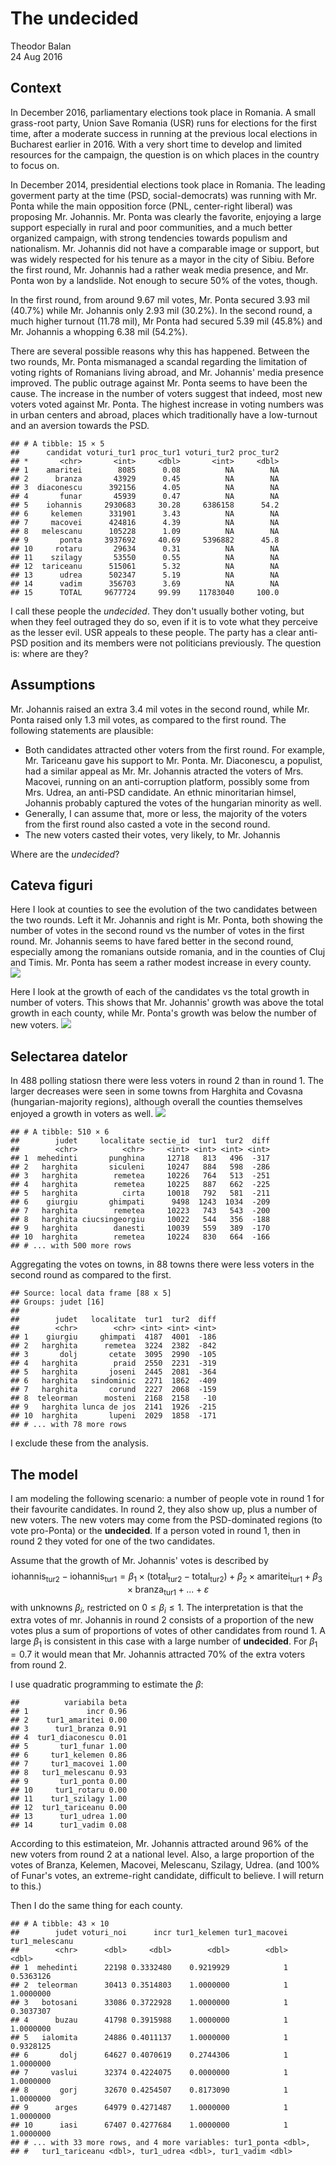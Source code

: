 # The undecided
Theodor Balan  
24 Aug 2016  



## Context

In December 2016, parliamentary elections took place in Romania. A small grass-root party, Union Save Romania (USR) runs for elections for the first time, after a moderate success in running at the previous local elections in Bucharest earlier in 2016.
With a very short time to develop and limited resources for the campaign, the question is on which places in the country to focus on.

In December 2014, presidential elections took place in Romania. The leading goverment party at the time (PSD, social-democrats) was running with Mr. Ponta while the main opposition force (PNL, center-right liberal) was proposing Mr. Johannis. 
Mr. Ponta was clearly the favorite, enjoying a large support especially in rural and poor communities, and a much better organized campaign, with strong tendencies towards populism and nationalism. Mr. Johannis did not have a comparable image or support, but was widely respected for his tenure as a mayor in the city of Sibiu. Before the first round, Mr. Johannis had a rather weak media presence, and Mr. Ponta won by a landslide. Not enough to secure 50% of the votes, though.

In the first round, from around 9.67 mil votes, Mr. Ponta secured 3.93 mil (40.7%) while Mr. Johannis only 2.93 mil (30.2%). 
In the second round, a much higher turnout (11.78 mil), Mr Ponta had secured 5.39 mil (45.8%) and Mr. Johannis a whopping 6.38 mil (54.2%). 

There are several possible reasons why this has happened. Between the two rounds, Mr. Ponta mismanaged a scandal regarding the limitation of voting rights of Romanians living abroad, and Mr. Johannis' media presence improved. The public outrage against Mr. Ponta seems to have been the cause. The increase in the number of voters suggest that indeed, most new voters voted against Mr. Ponta. The highest increase in voting numbers was in urban centers and abroad, places which traditionally have a low-turnout and an aversion towards the PSD. 




```
## # A tibble: 15 × 5
##      candidat voturi_tur1 proc_tur1 voturi_tur2 proc_tur2
## *       <chr>       <int>     <dbl>       <int>     <dbl>
## 1    amaritei        8085      0.08          NA        NA
## 2      branza       43929      0.45          NA        NA
## 3  diaconescu      392156      4.05          NA        NA
## 4       funar       45939      0.47          NA        NA
## 5    iohannis     2930683     30.28     6386158      54.2
## 6     kelemen      331901      3.43          NA        NA
## 7     macovei      424816      4.39          NA        NA
## 8   melescanu      105228      1.09          NA        NA
## 9       ponta     3937692     40.69     5396882      45.8
## 10     rotaru       29634      0.31          NA        NA
## 11    szilagy       53550      0.55          NA        NA
## 12  tariceanu      515061      5.32          NA        NA
## 13      udrea      502347      5.19          NA        NA
## 14      vadim      356703      3.69          NA        NA
## 15      TOTAL     9677724     99.99    11783040     100.0
```
I call these people the *undecided*. They don't usually bother voting, but when they feel outraged they do so, even if it is to vote what they perceive as the lesser evil. 
USR appeals to these people. The party has a clear anti-PSD position and its members were not politicians previously. The question is: where are they?

## Assumptions
Mr. Johannis raised an extra 3.4 mil votes in the second round, while Mr. Ponta raised only 1.3 mil votes, as compared to the first round. The following statements are plausible:
  - Both candidates attracted other voters from the first round. For example, Mr. Tariceanu gave his support to Mr. Ponta. Mr. Diaconescu, a populist, had a similar appeal as Mr. Mr. Johannis atracted the voters of Mrs. Macovei, running on an anti-corruption platform, possibly some from Mrs. Udrea, an anti-PSD candidate. An ethnic minoritarian himsel, Johannis probably captured the votes of the hungarian minority as well.
  - Generally, I can assume that, more or less, the majority of the voters from the first round also casted a vote in the second round. 
  - The new voters casted their votes, very likely, to Mr. Johannis

Where are the *undecided*?

## Cateva figuri
Here I look at counties to see the evolution of the two candidates between the two rounds. Left it Mr. Johannis and right is Mr. Ponta, both showing the number of votes in the second round vs the number of votes in the first round. Mr. Johannis seems to have fared better in the second round, especially among the romanians outside romania, and in the counties of Cluj and Timis. Mr. Ponta has seem a rather modest increase in every county.   
![](the_undecided_files/figure-html/plots1-1.png)<!-- -->

Here I look at the growth of each of the candidates vs the total growth in number of voters. 
This shows that Mr. Johannis' growth was above the total growth in each county, while Mr. Ponta's growth was below the number of new voters. 
![](the_undecided_files/figure-html/plots2-1.png)<!-- -->

## Selectarea datelor

In 488 polling statiosn there were less voters in round 2 than in round 1. The larger decreases were seen in some towns from Harghita and Covasna (hungarian-majority regions), although overall the counties themselves enjoyed a growth in voters as well. 
![](the_undecided_files/figure-html/nr_votanti-1.png)<!-- -->

```
## # A tibble: 510 × 6
##        judet     localitate sectie_id  tur1  tur2  diff
##        <chr>          <chr>     <int> <int> <int> <int>
## 1  mehedinti       punghina     12718   813   496  -317
## 2   harghita       siculeni     10247   884   598  -286
## 3   harghita        remetea     10226   764   513  -251
## 4   harghita        remetea     10225   887   662  -225
## 5   harghita          cirta     10018   792   581  -211
## 6    giurgiu       ghimpati      9498  1243  1034  -209
## 7   harghita        remetea     10223   743   543  -200
## 8   harghita ciucsingeorgiu     10022   544   356  -188
## 9   harghita        danesti     10039   559   389  -170
## 10  harghita        remetea     10224   830   664  -166
## # ... with 500 more rows
```
Aggregating the votes on towns, in 88 towns there were less voters in the second round as compared to the first.


```
## Source: local data frame [88 x 5]
## Groups: judet [16]
## 
##        judet   localitate  tur1  tur2  diff
##        <chr>        <chr> <int> <int> <int>
## 1    giurgiu     ghimpati  4187  4001  -186
## 2   harghita      remetea  3224  2382  -842
## 3       dolj       cetate  3095  2990  -105
## 4   harghita        praid  2550  2231  -319
## 5   harghita       joseni  2445  2081  -364
## 6   harghita   sindominic  2271  1862  -409
## 7   harghita       corund  2227  2068  -159
## 8  teleorman      mosteni  2168  2158   -10
## 9   harghita lunca de jos  2141  1926  -215
## 10  harghita       lupeni  2029  1858  -171
## # ... with 78 more rows
```
I exclude these from the analysis. 

## The model
I am modeling the following scenario: a number of people vote in round 1 for their favourite candidates. In round 2, they also show up, plus a number of new voters. The new voters may come from the PSD-dominated regions (to vote pro-Ponta) or the **undecided**. If a person voted in round 1, then in round 2 they voted for one of the two candidates.

Assume that the growth of Mr. Johannis' votes is described by 
$$
\mathrm{iohannis}_\mathrm{tur2} - \mathrm{iohannis}_\mathrm{tur1} = 
\beta_1 \times ( \mathrm{total}_\mathrm{tur2} - \mathrm{total}_\mathrm{tur2}) + 
\beta_2 \times \mathrm{amaritei}_\mathrm{tur1} + \beta_3 \times \mathrm{branza}_\mathrm{tur1} + ... + \varepsilon
$$
with unknowns $\beta_i$, restricted on $0 \leq \beta_i \leq 1$. 
The interpretation is that the extra votes of mr. Johannis in round 2 consists of a proportion of the new votes plus a sum of proportions of votes of other candidates from round 1. A large $\beta_1$ is consistent in this case with a large number of **undecided**. For $\beta_1 = 0.7$ it would mean that Mr. Johannis attracted 70% of the extra voters from round 2.

I use quadratic programming to estimate the $\beta$:

```
##          variabila beta
## 1             incr 0.96
## 2    tur1_amaritei 0.00
## 3      tur1_branza 0.91
## 4  tur1_diaconescu 0.01
## 5       tur1_funar 1.00
## 6     tur1_kelemen 0.86
## 7     tur1_macovei 1.00
## 8   tur1_melescanu 0.93
## 9       tur1_ponta 0.00
## 10     tur1_rotaru 0.00
## 11    tur1_szilagy 1.00
## 12  tur1_tariceanu 0.00
## 13      tur1_udrea 1.00
## 14      tur1_vadim 0.08
```
According to this estimateion, Mr. Johannis attracted around 96% of the new voters from round 2 at a national level. Also, a large proportion of the votes of Branza, Kelemen, Macovei, Melescanu, Szilagy, Udrea. 
(and 100% of Funar's votes, an extreme-right candidate, difficult to believe. I will return to this.)

Then I do the same thing for each county.

```
## # A tibble: 43 × 10
##        judet voturi_noi      incr tur1_kelemen tur1_macovei tur1_melescanu
##        <chr>      <dbl>     <dbl>        <dbl>        <dbl>          <dbl>
## 1  mehedinti      22198 0.3332480    0.9219929            1      0.5363126
## 2  teleorman      30413 0.3514803    1.0000000            1      1.0000000
## 3   botosani      33086 0.3722928    1.0000000            1      0.3037307
## 4      buzau      41798 0.3915988    1.0000000            1      1.0000000
## 5   ialomita      24886 0.4011137    1.0000000            1      0.9328125
## 6       dolj      64627 0.4070619    0.2744306            1      1.0000000
## 7     vaslui      32374 0.4224075    0.0000000            1      1.0000000
## 8       gorj      32670 0.4254507    0.8173090            1      1.0000000
## 9      arges      64979 0.4271487    1.0000000            1      1.0000000
## 10      iasi      67407 0.4277684    1.0000000            1      1.0000000
## # ... with 33 more rows, and 4 more variables: tur1_ponta <dbl>,
## #   tur1_tariceanu <dbl>, tur1_udrea <dbl>, tur1_vadim <dbl>
```

<!--html_preserve--><div id="htmlwidget-2675eae47abdb44561a6" style="width:672px;height:480px;" class="plotly html-widget"></div>
<script type="application/json" data-for="htmlwidget-2675eae47abdb44561a6">{"x":{"data":[{"x":[22198],"y":[0.333247973886533],"text":"mehedinti","key":null,"textfont":{"size":14.6645669291339,"color":"rgba(19,43,67,1)"},"type":"scatter","mode":"text","hoveron":"points","showlegend":false,"xaxis":"x","yaxis":"y","hoverinfo":"text","name":""},{"x":[30413],"y":[0.351480321479571],"text":"teleorman","key":null,"textfont":{"size":14.6645669291339,"color":"rgba(21,46,71,1)"},"type":"scatter","mode":"text","hoveron":"points","showlegend":false,"xaxis":"x","yaxis":"y","hoverinfo":"text","name":""},{"x":[33086],"y":[0.372292757187055],"text":"botosani","key":null,"textfont":{"size":14.6645669291339,"color":"rgba(23,50,76,1)"},"type":"scatter","mode":"text","hoveron":"points","showlegend":false,"xaxis":"x","yaxis":"y","hoverinfo":"text","name":""},{"x":[41798],"y":[0.391598832044419],"text":"buzau","key":null,"textfont":{"size":14.6645669291339,"color":"rgba(24,53,81,1)"},"type":"scatter","mode":"text","hoveron":"points","showlegend":false,"xaxis":"x","yaxis":"y","hoverinfo":"text","name":""},{"x":[24886],"y":[0.401113703675404],"text":"ialomita","key":null,"textfont":{"size":14.6645669291339,"color":"rgba(25,55,83,1)"},"type":"scatter","mode":"text","hoveron":"points","showlegend":false,"xaxis":"x","yaxis":"y","hoverinfo":"text","name":""},{"x":[64627],"y":[0.407061918726141],"text":"dolj","key":null,"textfont":{"size":14.6645669291339,"color":"rgba(26,56,85,1)"},"type":"scatter","mode":"text","hoveron":"points","showlegend":false,"xaxis":"x","yaxis":"y","hoverinfo":"text","name":""},{"x":[32374],"y":[0.422407522805232],"text":"vaslui","key":null,"textfont":{"size":14.6645669291339,"color":"rgba(27,59,89,1)"},"type":"scatter","mode":"text","hoveron":"points","showlegend":false,"xaxis":"x","yaxis":"y","hoverinfo":"text","name":""},{"x":[32670],"y":[0.425450653043349],"text":"gorj","key":null,"textfont":{"size":14.6645669291339,"color":"rgba(27,60,89,1)"},"type":"scatter","mode":"text","hoveron":"points","showlegend":false,"xaxis":"x","yaxis":"y","hoverinfo":"text","name":""},{"x":[64979],"y":[0.427148745263212],"text":"arges","key":null,"textfont":{"size":14.6645669291339,"color":"rgba(28,60,90,1)"},"type":"scatter","mode":"text","hoveron":"points","showlegend":false,"xaxis":"x","yaxis":"y","hoverinfo":"text","name":""},{"x":[67407],"y":[0.427768358047402],"text":"iasi","key":null,"textfont":{"size":14.6645669291339,"color":"rgba(28,60,90,1)"},"type":"scatter","mode":"text","hoveron":"points","showlegend":false,"xaxis":"x","yaxis":"y","hoverinfo":"text","name":""},{"x":[47407],"y":[0.440663624572979],"text":"dambovita","key":null,"textfont":{"size":14.6645669291339,"color":"rgba(29,62,93,1)"},"type":"scatter","mode":"text","hoveron":"points","showlegend":false,"xaxis":"x","yaxis":"y","hoverinfo":"text","name":""},{"x":[25885],"y":[0.447055441168672],"text":"giurgiu","key":null,"textfont":{"size":14.6645669291339,"color":"rgba(29,63,95,1)"},"type":"scatter","mode":"text","hoveron":"points","showlegend":false,"xaxis":"x","yaxis":"y","hoverinfo":"text","name":""},{"x":[38923],"y":[0.513159372691978],"text":"olt","key":null,"textfont":{"size":14.6645669291339,"color":"rgba(36,76,111,1)"},"type":"scatter","mode":"text","hoveron":"points","showlegend":false,"xaxis":"x","yaxis":"y","hoverinfo":"text","name":""},{"x":[41215],"y":[0.52871520962676],"text":"bacau","key":null,"textfont":{"size":14.6645669291339,"color":"rgba(37,79,115,1)"},"type":"scatter","mode":"text","hoveron":"points","showlegend":false,"xaxis":"x","yaxis":"y","hoverinfo":"text","name":""},{"x":[34798],"y":[0.547501460763579],"text":"neamt","key":null,"textfont":{"size":14.6645669291339,"color":"rgba(39,83,120,1)"},"type":"scatter","mode":"text","hoveron":"points","showlegend":false,"xaxis":"x","yaxis":"y","hoverinfo":"text","name":""},{"x":[40616],"y":[0.572228201377628],"text":"valcea","key":null,"textfont":{"size":14.6645669291339,"color":"rgba(41,87,127,1)"},"type":"scatter","mode":"text","hoveron":"points","showlegend":false,"xaxis":"x","yaxis":"y","hoverinfo":"text","name":""},{"x":[25582],"y":[0.593169387201793],"text":"caras-severin","key":null,"textfont":{"size":14.6645669291339,"color":"rgba(43,91,132,1)"},"type":"scatter","mode":"text","hoveron":"points","showlegend":false,"xaxis":"x","yaxis":"y","hoverinfo":"text","name":""},{"x":[25794],"y":[0.593904203925944],"text":"vrancea","key":null,"textfont":{"size":14.6645669291339,"color":"rgba(44,92,132,1)"},"type":"scatter","mode":"text","hoveron":"points","showlegend":false,"xaxis":"x","yaxis":"y","hoverinfo":"text","name":""},{"x":[29643],"y":[0.598635816515028],"text":"calarasi","key":null,"textfont":{"size":14.6645669291339,"color":"rgba(44,93,134,1)"},"type":"scatter","mode":"text","hoveron":"points","showlegend":false,"xaxis":"x","yaxis":"y","hoverinfo":"text","name":""},{"x":[47226],"y":[0.610769009439224],"text":"galati","key":null,"textfont":{"size":14.6645669291339,"color":"rgba(45,95,137,1)"},"type":"scatter","mode":"text","hoveron":"points","showlegend":false,"xaxis":"x","yaxis":"y","hoverinfo":"text","name":""},{"x":[57121],"y":[0.626291124768981],"text":"suceava","key":null,"textfont":{"size":14.6645669291339,"color":"rgba(47,98,141,1)"},"type":"scatter","mode":"text","hoveron":"points","showlegend":false,"xaxis":"x","yaxis":"y","hoverinfo":"text","name":""},{"x":[71157],"y":[0.640668734939571],"text":"prahova","key":null,"textfont":{"size":14.6645669291339,"color":"rgba(48,101,145,1)"},"type":"scatter","mode":"text","hoveron":"points","showlegend":false,"xaxis":"x","yaxis":"y","hoverinfo":"text","name":""},{"x":[25441],"y":[0.653028447667567],"text":"braila","key":null,"textfont":{"size":14.6645669291339,"color":"rgba(49,103,148,1)"},"type":"scatter","mode":"text","hoveron":"points","showlegend":false,"xaxis":"x","yaxis":"y","hoverinfo":"text","name":""},{"x":[54453],"y":[0.670502888142156],"text":"maramures","key":null,"textfont":{"size":14.6645669291339,"color":"rgba(51,107,153,1)"},"type":"scatter","mode":"text","hoveron":"points","showlegend":false,"xaxis":"x","yaxis":"y","hoverinfo":"text","name":""},{"x":[46277],"y":[0.676972125002393],"text":"ilfov","key":null,"textfont":{"size":14.6645669291339,"color":"rgba(52,108,155,1)"},"type":"scatter","mode":"text","hoveron":"points","showlegend":false,"xaxis":"x","yaxis":"y","hoverinfo":"text","name":""},{"x":[18310],"y":[0.688341105497488],"text":"tulcea","key":null,"textfont":{"size":14.6645669291339,"color":"rgba(53,111,158,1)"},"type":"scatter","mode":"text","hoveron":"points","showlegend":false,"xaxis":"x","yaxis":"y","hoverinfo":"text","name":""},{"x":[199373],"y":[0.690430678558248],"text":"bucuresti","key":null,"textfont":{"size":14.6645669291339,"color":"rgba(53,111,158,1)"},"type":"scatter","mode":"text","hoveron":"points","showlegend":false,"xaxis":"x","yaxis":"y","hoverinfo":"text","name":""},{"x":[74484],"y":[0.699629944527938],"text":"timis","key":null,"textfont":{"size":14.6645669291339,"color":"rgba(54,113,161,1)"},"type":"scatter","mode":"text","hoveron":"points","showlegend":false,"xaxis":"x","yaxis":"y","hoverinfo":"text","name":""},{"x":[60705],"y":[0.713747367034503],"text":"constanta","key":null,"textfont":{"size":14.6645669291339,"color":"rgba(56,116,165,1)"},"type":"scatter","mode":"text","hoveron":"points","showlegend":false,"xaxis":"x","yaxis":"y","hoverinfo":"text","name":""},{"x":[53268],"y":[0.745566540314925],"text":"brasov","key":null,"textfont":{"size":14.6645669291339,"color":"rgba(59,122,174,1)"},"type":"scatter","mode":"text","hoveron":"points","showlegend":false,"xaxis":"x","yaxis":"y","hoverinfo":"text","name":""},{"x":[29508],"y":[0.772488750385429],"text":"bistrita-nasaud","key":null,"textfont":{"size":14.6645669291339,"color":"rgba(62,128,181,1)"},"type":"scatter","mode":"text","hoveron":"points","showlegend":false,"xaxis":"x","yaxis":"y","hoverinfo":"text","name":""},{"x":[47870],"y":[0.793132400072937],"text":"arad","key":null,"textfont":{"size":14.6645669291339,"color":"rgba(64,132,187,1)"},"type":"scatter","mode":"text","hoveron":"points","showlegend":false,"xaxis":"x","yaxis":"y","hoverinfo":"text","name":""},{"x":[35082],"y":[0.825799411979726],"text":"hunedoara","key":null,"textfont":{"size":14.6645669291339,"color":"rgba(67,139,196,1)"},"type":"scatter","mode":"text","hoveron":"points","showlegend":false,"xaxis":"x","yaxis":"y","hoverinfo":"text","name":""},{"x":[59128],"y":[0.829698141458863],"text":"bihor","key":null,"textfont":{"size":14.6645669291339,"color":"rgba(68,140,197,1)"},"type":"scatter","mode":"text","hoveron":"points","showlegend":false,"xaxis":"x","yaxis":"y","hoverinfo":"text","name":""},{"x":[52100],"y":[0.833322230253163],"text":"mures","key":null,"textfont":{"size":14.6645669291339,"color":"rgba(68,141,198,1)"},"type":"scatter","mode":"text","hoveron":"points","showlegend":false,"xaxis":"x","yaxis":"y","hoverinfo":"text","name":""},{"x":[20315],"y":[0.838638260088484],"text":"salaj","key":null,"textfont":{"size":14.6645669291339,"color":"rgba(69,142,200,1)"},"type":"scatter","mode":"text","hoveron":"points","showlegend":false,"xaxis":"x","yaxis":"y","hoverinfo":"text","name":""},{"x":[33546],"y":[0.854576654973678],"text":"satu mare","key":null,"textfont":{"size":14.6645669291339,"color":"rgba(70,145,204,1)"},"type":"scatter","mode":"text","hoveron":"points","showlegend":false,"xaxis":"x","yaxis":"y","hoverinfo":"text","name":""},{"x":[35804],"y":[0.864670159738114],"text":"alba","key":null,"textfont":{"size":14.6645669291339,"color":"rgba(71,147,207,1)"},"type":"scatter","mode":"text","hoveron":"points","showlegend":false,"xaxis":"x","yaxis":"y","hoverinfo":"text","name":""},{"x":[31588],"y":[0.877751783805907],"text":"sibiu","key":null,"textfont":{"size":14.6645669291339,"color":"rgba(73,150,211,1)"},"type":"scatter","mode":"text","hoveron":"points","showlegend":false,"xaxis":"x","yaxis":"y","hoverinfo":"text","name":""},{"x":[87387],"y":[0.910054646824524],"text":"cluj","key":null,"textfont":{"size":14.6645669291339,"color":"rgba(76,157,221,1)"},"type":"scatter","mode":"text","hoveron":"points","showlegend":false,"xaxis":"x","yaxis":"y","hoverinfo":"text","name":""},{"x":[15192],"y":[0.923305024907466],"text":"covasna","key":null,"textfont":{"size":14.6645669291339,"color":"rgba(78,160,224,1)"},"type":"scatter","mode":"text","hoveron":"points","showlegend":false,"xaxis":"x","yaxis":"y","hoverinfo":"text","name":""},{"x":[217605],"y":[0.940897423426961],"text":"strainatate","key":null,"textfont":{"size":14.6645669291339,"color":"rgba(80,164,230,1)"},"type":"scatter","mode":"text","hoveron":"points","showlegend":false,"xaxis":"x","yaxis":"y","hoverinfo":"text","name":""},{"x":[16979],"y":[1],"text":"harghita","key":null,"textfont":{"size":14.6645669291339,"color":"rgba(86,177,247,1)"},"type":"scatter","mode":"text","hoveron":"points","showlegend":false,"xaxis":"x","yaxis":"y","hoverinfo":"text","name":""},{"x":[5071.35,227725.65],"y":[0.29991037258086,1.03333760130567],"name":"99_4c28e915f843008a5531c8e0a7f60ede","type":"scatter","mode":"markers","opacity":0,"hoverinfo":"none","showlegend":false,"marker":{"color":[0,1],"colorscale":[[0,"#142E47"],[0.0769230769230769,"#193753"],[0.153846153846154,"#1E405F"],[0.230769230769231,"#22496C"],[0.307692307692308,"#275379"],[0.384615384615385,"#2C5D86"],[0.461538461538462,"#316793"],[0.538461538461538,"#3671A1"],[0.615384615384615,"#3B7BAF"],[0.692307692307692,"#4186BD"],[0.769230769230769,"#4690CB"],[0.846153846153846,"#4B9BDA"],[0.923076923076923,"#51A6E8"],[1,"#56B1F7"]],"colorbar":{"bgcolor":"rgba(255,255,255,1)","bordercolor":"transparent","borderwidth":1.88976377952756,"thickness":23.04,"title":"incr","titlefont":{"color":"rgba(0,0,0,1)","family":"","size":14.6118721461187},"tickmode":"array","ticktext":["0.4","0.6","0.8","1.0"],"tickvals":[0.0769230769230769,0.384615384615385,0.692307692307692,1],"tickfont":{"color":"rgba(0,0,0,1)","family":"","size":11.689497716895},"ticklen":2,"len":0.5}},"xaxis":"x","yaxis":"y"}],"layout":{"margin":{"t":26.2283105022831,"r":7.30593607305936,"b":40.1826484018265,"l":43.1050228310502},"plot_bgcolor":"rgba(235,235,235,1)","paper_bgcolor":"rgba(255,255,255,1)","font":{"color":"rgba(0,0,0,1)","family":"","size":14.6118721461187},"xaxis":{"domain":[0,1],"type":"linear","autorange":false,"tickmode":"array","range":[5071.35,227725.65],"ticktext":["50000","100000","150000","200000"],"tickvals":[50000,100000,150000,200000],"ticks":"outside","tickcolor":"rgba(51,51,51,1)","ticklen":3.65296803652968,"tickwidth":0.66417600664176,"showticklabels":true,"tickfont":{"color":"rgba(77,77,77,1)","family":"","size":11.689497716895},"tickangle":-0,"showline":false,"linecolor":null,"linewidth":0,"showgrid":true,"gridcolor":"rgba(255,255,255,1)","gridwidth":0.66417600664176,"zeroline":false,"anchor":"y","title":"voturi_noi","titlefont":{"color":"rgba(0,0,0,1)","family":"","size":14.6118721461187},"hoverformat":".2f"},"yaxis":{"domain":[0,1],"type":"linear","autorange":false,"tickmode":"array","range":[0.29991037258086,1.03333760130567],"ticktext":["0.4","0.6","0.8","1.0"],"tickvals":[0.4,0.6,0.8,1],"ticks":"outside","tickcolor":"rgba(51,51,51,1)","ticklen":3.65296803652968,"tickwidth":0.66417600664176,"showticklabels":true,"tickfont":{"color":"rgba(77,77,77,1)","family":"","size":11.689497716895},"tickangle":-0,"showline":false,"linecolor":null,"linewidth":0,"showgrid":true,"gridcolor":"rgba(255,255,255,1)","gridwidth":0.66417600664176,"zeroline":false,"anchor":"x","title":"incr","titlefont":{"color":"rgba(0,0,0,1)","family":"","size":14.6118721461187},"hoverformat":".2f"},"shapes":[{"type":"rect","fillcolor":null,"line":{"color":null,"width":0,"linetype":[]},"yref":"paper","xref":"paper","x0":0,"x1":1,"y0":0,"y1":1}],"showlegend":false,"legend":{"bgcolor":"rgba(255,255,255,1)","bordercolor":"transparent","borderwidth":1.88976377952756,"font":{"color":"rgba(0,0,0,1)","family":"","size":11.689497716895}},"hovermode":"closest"},"source":"A","config":{"modeBarButtonsToAdd":[{"name":"Collaborate","icon":{"width":1000,"ascent":500,"descent":-50,"path":"M487 375c7-10 9-23 5-36l-79-259c-3-12-11-23-22-31-11-8-22-12-35-12l-263 0c-15 0-29 5-43 15-13 10-23 23-28 37-5 13-5 25-1 37 0 0 0 3 1 7 1 5 1 8 1 11 0 2 0 4-1 6 0 3-1 5-1 6 1 2 2 4 3 6 1 2 2 4 4 6 2 3 4 5 5 7 5 7 9 16 13 26 4 10 7 19 9 26 0 2 0 5 0 9-1 4-1 6 0 8 0 2 2 5 4 8 3 3 5 5 5 7 4 6 8 15 12 26 4 11 7 19 7 26 1 1 0 4 0 9-1 4-1 7 0 8 1 2 3 5 6 8 4 4 6 6 6 7 4 5 8 13 13 24 4 11 7 20 7 28 1 1 0 4 0 7-1 3-1 6-1 7 0 2 1 4 3 6 1 1 3 4 5 6 2 3 3 5 5 6 1 2 3 5 4 9 2 3 3 7 5 10 1 3 2 6 4 10 2 4 4 7 6 9 2 3 4 5 7 7 3 2 7 3 11 3 3 0 8 0 13-1l0-1c7 2 12 2 14 2l218 0c14 0 25-5 32-16 8-10 10-23 6-37l-79-259c-7-22-13-37-20-43-7-7-19-10-37-10l-248 0c-5 0-9-2-11-5-2-3-2-7 0-12 4-13 18-20 41-20l264 0c5 0 10 2 16 5 5 3 8 6 10 11l85 282c2 5 2 10 2 17 7-3 13-7 17-13z m-304 0c-1-3-1-5 0-7 1-1 3-2 6-2l174 0c2 0 4 1 7 2 2 2 4 4 5 7l6 18c0 3 0 5-1 7-1 1-3 2-6 2l-173 0c-3 0-5-1-8-2-2-2-4-4-4-7z m-24-73c-1-3-1-5 0-7 2-2 3-2 6-2l174 0c2 0 5 0 7 2 3 2 4 4 5 7l6 18c1 2 0 5-1 6-1 2-3 3-5 3l-174 0c-3 0-5-1-7-3-3-1-4-4-5-6z"},"click":"function(gd) { \n        // is this being viewed in RStudio?\n        if (location.search == '?viewer_pane=1') {\n          alert('To learn about plotly for collaboration, visit:\\n https://cpsievert.github.io/plotly_book/plot-ly-for-collaboration.html');\n        } else {\n          window.open('https://cpsievert.github.io/plotly_book/plot-ly-for-collaboration.html', '_blank');\n        }\n      }"}],"modeBarButtonsToRemove":["sendDataToCloud"]},"base_url":"https://plot.ly"},"evals":["config.modeBarButtonsToAdd.0.click"],"jsHooks":[]}</script><!--/html_preserve-->

The interpretaton here depends on the height of each county in the plot. According to the model, in Cluj, strainatate (outside Romania), Harghita, Covasna, Mr. Johannis attracted over 90% of the new votes. A good result was also observed in Salaj, Alba, Satu Mare, Sibiu, Hunedoara, Mure, all counties in Transilvanya (where Mr. Johannis is most well-known). 
Places where Mr. Johannis only had a few of the new votes are Teleorman, Botosani, Buzau, Dambovita, Iasi, Vrancea, Mehedinti, Dolj, Gorj, etc. All of these are places where PSD has a very strong presence.


Then I repeat the same on the larger citites. Places where Mr. Johannis attracted a large proportion of the new votes:

```
## # A tibble: 112 × 5
##        judet  localitate voturi_noi      incr nemultumiti
##        <chr>       <chr>      <dbl>     <dbl>       <dbl>
## 1       cluj cluj-napoca      43015 0.8963372    38555.94
## 2  bucuresti     sector3      40694 0.7297068    29694.69
## 3  bucuresti     sector6      38417 0.7225150    27756.86
## 4      timis   timisoara      34229 0.7714991    26407.64
## 5  bucuresti     sector2      35689 0.6089141    21731.54
## 6       iasi        iasi      26680 0.7836373    20907.44
## 7  bucuresti     sector4      31805 0.6548331    20826.97
## 8  constanta   constanta      27101 0.7494657    20311.27
## 9      bihor      oradea      23805 0.7901695    18809.99
## 10 bucuresti     sector5      28289 0.6515461    18431.59
## # ... with 102 more rows
```

And cities where he failed to do so:

```
## # A tibble: 112 × 5
##            judet    localitate voturi_noi      incr nemultumiti
##            <chr>         <chr>      <dbl>     <dbl>       <dbl>
## 1      hunedoara       petrila       1429 0.1521632    217.4412
## 2  caras-severin       oravita        949 0.3552976    337.1774
## 3      hunedoara        lupeni       1173 0.3663211    429.6947
## 4          buzau ramnicu sarat       2448 0.1778596    435.4002
## 5           dolj      bailesti       1750 0.2723350    476.5862
## 6          buzau        nehoiu        794 0.6014396    477.5430
## 7       calarasi      oltenita       1756 0.2778029    487.8219
## 8          bacau      moinesti       1249 0.3919271    489.5170
## 9            olt       corabia        930 0.5273085    490.3969
## 10     hunedoara         calan        889 0.6452830    573.6566
## # ... with 102 more rows
```

This shows how Mr. Johannis performed much better in large urban centers, and quite poorly in small towns. 
Now all in a plot, in which the size of the circle is proportional to the number of **undecided** and the height represented the *percentage* of **undecided**. The horizontal position is the number of new votes in the town.

<!--html_preserve--><div id="htmlwidget-905427c7dcdb0de5ba42" style="width:672px;height:480px;" class="plotly html-widget"></div>
<script type="application/json" data-for="htmlwidget-905427c7dcdb0de5ba42">{"x":{"data":[{"x":[1490,2616,6829,2508,1185],"y":[0.608166878503779,0.704412138919299,0.879330640255209,0.950873553942194,0.960853945541708],"text":["judet: alba<br>nemultumiti: 906.17<br>voturi_noi: 1490<br>incr: 0.61<br>cugir","judet: alba<br>nemultumiti: 1842.74<br>voturi_noi: 2616<br>incr: 0.7<br>sebes","judet: alba<br>nemultumiti: 6004.95<br>voturi_noi: 6829<br>incr: 0.88<br>alba iulia","judet: alba<br>nemultumiti: 2384.79<br>voturi_noi: 2508<br>incr: 0.95<br>aiud","judet: alba<br>nemultumiti: 1138.61<br>voturi_noi: 1185<br>incr: 0.96<br>blaj"],"key":null,"type":"scatter","mode":"markers","marker":{"autocolorscale":false,"color":"rgba(248,118,109,1)","opacity":1,"size":[5.88937603979965,7.02064276572923,9.89561050324026,7.52228830353337,6.21957143700776],"symbol":"circle","line":{"width":1.88976377952756,"color":"rgba(248,118,109,1)"}},"hoveron":"points","name":"alba","legendgroup":"alba","showlegend":true,"xaxis":"x","yaxis":"y","hoverinfo":"text"},{"x":[18356],"y":[0.741152862779892],"text":"judet: arad<br>nemultumiti: 13604.6<br>voturi_noi: 18356<br>incr: 0.74<br>arad","key":null,"type":"scatter","mode":"markers","marker":{"autocolorscale":false,"color":"rgba(242,124,85,1)","opacity":1,"size":13.0814307086838,"symbol":"circle","line":{"width":1.88976377952756,"color":"rgba(242,124,85,1)"}},"hoveron":"points","name":"arad","legendgroup":"arad","showlegend":true,"xaxis":"x","yaxis":"y","hoverinfo":"text"},{"x":[3121,2839,15030,2471],"y":[0.272672059196276,0.291594322481736,0.59613269525376,0.784371643887459],"text":["judet: arges<br>nemultumiti: 851.01<br>voturi_noi: 3121<br>incr: 0.27<br>mioveni","judet: arges<br>nemultumiti: 827.84<br>voturi_noi: 2839<br>incr: 0.29<br>campulung","judet: arges<br>nemultumiti: 8959.87<br>voturi_noi: 15030<br>incr: 0.6<br>pitesti","judet: arges<br>nemultumiti: 1938.18<br>voturi_noi: 2471<br>incr: 0.78<br>curtea de arges"],"key":null,"type":"scatter","mode":"markers","marker":{"autocolorscale":false,"color":"rgba(235,130,55,1)","opacity":1,"size":[5.80312578459101,5.76577377962786,11.2965134601411,7.11444696758718],"symbol":"circle","line":{"width":1.88976377952756,"color":"rgba(235,130,55,1)"}},"hoveron":"points","name":"arges","legendgroup":"arges","showlegend":true,"xaxis":"x","yaxis":"y","hoverinfo":"text"},{"x":[1249,2859,11681,1004],"y":[0.391927145141361,0.650530929246255,0.740197123164755,1],"text":["judet: bacau<br>nemultumiti: 489.52<br>voturi_noi: 1249<br>incr: 0.39<br>moinesti","judet: bacau<br>nemultumiti: 1859.87<br>voturi_noi: 2859<br>incr: 0.65<br>onesti","judet: bacau<br>nemultumiti: 8646.24<br>voturi_noi: 11681<br>incr: 0.74<br>bacau","judet: bacau<br>nemultumiti: 1004<br>voturi_noi: 1004<br>incr: 1<br>comanesti"],"key":null,"type":"scatter","mode":"markers","marker":{"autocolorscale":false,"color":"rgba(228,136,0,1)","opacity":1,"size":[5.10561611721391,7.0376738101001,11.1604473283172,6.03425042391693],"symbol":"circle","line":{"width":1.88976377952756,"color":"rgba(228,136,0,1)"}},"hoveron":"points","name":"bacau","legendgroup":"bacau","showlegend":true,"xaxis":"x","yaxis":"y","hoverinfo":"text"},{"x":[991,23805],"y":[0.757784242142687,0.790169519482494],"text":["judet: bihor<br>nemultumiti: 750.96<br>voturi_noi: 991<br>incr: 0.76<br>salonta","judet: bihor<br>nemultumiti: 18809.99<br>voturi_noi: 23805<br>incr: 0.79<br>oradea"],"key":null,"type":"scatter","mode":"markers","marker":{"autocolorscale":false,"color":"rgba(219,142,0,1)","opacity":1,"size":[5.63649435096082,14.7417089914889],"symbol":"circle","line":{"width":1.88976377952756,"color":"rgba(219,142,0,1)"}},"hoveron":"points","name":"bihor","legendgroup":"bihor","showlegend":true,"xaxis":"x","yaxis":"y","hoverinfo":"text"},{"x":[8480],"y":[0.808027253906273],"text":"judet: bistrita-nasaud<br>nemultumiti: 6852.07<br>voturi_noi: 8480<br>incr: 0.81<br>bistrita","key":null,"type":"scatter","mode":"markers","marker":{"autocolorscale":false,"color":"rgba(209,148,0,1)","opacity":1,"size":10.3279384978543,"symbol":"circle","line":{"width":1.88976377952756,"color":"rgba(209,148,0,1)"}},"hoveron":"points","name":"bistrita-nasaud","legendgroup":"bistrita-nasaud","showlegend":true,"xaxis":"x","yaxis":"y","hoverinfo":"text"},{"x":[8203,1717],"y":[0.336205223038811,0.529823893709917],"text":["judet: botosani<br>nemultumiti: 2757.89<br>voturi_noi: 8203<br>incr: 0.34<br>botosani","judet: botosani<br>nemultumiti: 909.71<br>voturi_noi: 1717<br>incr: 0.53<br>dorohoi"],"key":null,"type":"scatter","mode":"markers","marker":{"autocolorscale":false,"color":"rgba(198,153,0,1)","opacity":1,"size":[7.83165336469488,5.89478974673688],"symbol":"circle","line":{"width":1.88976377952756,"color":"rgba(198,153,0,1)"}},"hoveron":"points","name":"botosani","legendgroup":"botosani","showlegend":true,"xaxis":"x","yaxis":"y","hoverinfo":"text"},{"x":[13427],"y":[0.499317395750883],"text":"judet: braila<br>nemultumiti: 6704.33<br>voturi_noi: 13427<br>incr: 0.5<br>braila","key":null,"type":"scatter","mode":"markers","marker":{"autocolorscale":false,"color":"rgba(185,158,0,1)","opacity":1,"size":10.2546197633579,"symbol":"circle","line":{"width":1.88976377952756,"color":"rgba(185,158,0,1)"}},"hoveron":"points","name":"braila","legendgroup":"braila","showlegend":true,"xaxis":"x","yaxis":"y","hoverinfo":"text"},{"x":[2386,2823,2256,25031,1955],"y":[0.534622523568455,0.575372590339305,0.649961078019248,0.708195797862937,0.89511591422695],"text":["judet: brasov<br>nemultumiti: 1275.61<br>voturi_noi: 2386<br>incr: 0.53<br>fagaras","judet: brasov<br>nemultumiti: 1624.28<br>voturi_noi: 2823<br>incr: 0.58<br>sacele","judet: brasov<br>nemultumiti: 1466.31<br>voturi_noi: 2256<br>incr: 0.65<br>zarnesti","judet: brasov<br>nemultumiti: 17726.85<br>voturi_noi: 25031<br>incr: 0.71<br>brasov","judet: brasov<br>nemultumiti: 1749.95<br>voturi_noi: 1955<br>incr: 0.9<br>codlea"],"key":null,"type":"scatter","mode":"markers","marker":{"autocolorscale":false,"color":"rgba(172,163,0,1)","opacity":1,"size":[6.39472759431272,6.79495755903376,6.62062652377109,14.4176088169427,6.92676341195485],"symbol":"circle","line":{"width":1.88976377952756,"color":"rgba(172,163,0,1)"}},"hoveron":"points","name":"brasov","legendgroup":"brasov","showlegend":true,"xaxis":"x","yaxis":"y","hoverinfo":"text"},{"x":[35689,28289,31805,38417,24479,40694],"y":[0.608914095312731,0.651546123402949,0.65483307450669,0.722515043288248,0.729371106987779,0.729706782156454],"text":["judet: bucuresti<br>nemultumiti: 21731.54<br>voturi_noi: 35689<br>incr: 0.61<br>sector2","judet: bucuresti<br>nemultumiti: 18431.59<br>voturi_noi: 28289<br>incr: 0.65<br>sector5","judet: bucuresti<br>nemultumiti: 20826.97<br>voturi_noi: 31805<br>incr: 0.65<br>sector4","judet: bucuresti<br>nemultumiti: 27756.86<br>voturi_noi: 38417<br>incr: 0.72<br>sector6","judet: bucuresti<br>nemultumiti: 17854.28<br>voturi_noi: 24479<br>incr: 0.73<br>sector1","judet: bucuresti<br>nemultumiti: 29694.69<br>voturi_noi: 40694<br>incr: 0.73<br>sector3"],"key":null,"type":"scatter","mode":"markers","marker":{"autocolorscale":false,"color":"rgba(156,167,0,1)","opacity":1,"size":[15.5715719296419,14.6295839143633,15.3210091370079,17.1210368462046,14.456248446641,17.5824494884674],"symbol":"circle","line":{"width":1.88976377952756,"color":"rgba(156,167,0,1)"}},"hoveron":"points","name":"bucuresti","legendgroup":"bucuresti","showlegend":true,"xaxis":"x","yaxis":"y","hoverinfo":"text"},{"x":[2448,11136,794],"y":[0.177859558872705,0.403646772548333,0.601439604836297],"text":["judet: buzau<br>nemultumiti: 435.4<br>voturi_noi: 2448<br>incr: 0.18<br>ramnicu sarat","judet: buzau<br>nemultumiti: 4495.01<br>voturi_noi: 11136<br>incr: 0.4<br>buzau","judet: buzau<br>nemultumiti: 477.54<br>voturi_noi: 794<br>incr: 0.6<br>nehoiu"],"key":null,"type":"scatter","mode":"markers","marker":{"autocolorscale":false,"color":"rgba(139,171,0,1)","opacity":1,"size":[4.96642985154356,9.03759435556872,5.07610745725641],"symbol":"circle","line":{"width":1.88976377952756,"color":"rgba(139,171,0,1)"}},"hoveron":"points","name":"buzau","legendgroup":"buzau","showlegend":true,"xaxis":"x","yaxis":"y","hoverinfo":"text"},{"x":[1756,4483],"y":[0.277802924409368,0.55597138079981],"text":["judet: calarasi<br>nemultumiti: 487.82<br>voturi_noi: 1756<br>incr: 0.28<br>oltenita","judet: calarasi<br>nemultumiti: 2492.42<br>voturi_noi: 4483<br>incr: 0.56<br>calarasi"],"key":null,"type":"scatter","mode":"markers","marker":{"autocolorscale":false,"color":"rgba(118,175,0,1)","opacity":1,"size":[5.10147880756911,7.614093600091],"symbol":"circle","line":{"width":1.88976377952756,"color":"rgba(118,175,0,1)"}},"hoveron":"points","name":"calarasi","legendgroup":"calarasi","showlegend":true,"xaxis":"x","yaxis":"y","hoverinfo":"text"},{"x":[949,6810,2680],"y":[0.355297617678999,0.701877432187686,0.706674535657357],"text":["judet: caras-severin<br>nemultumiti: 337.18<br>voturi_noi: 949<br>incr: 0.36<br>oravita","judet: caras-severin<br>nemultumiti: 4779.79<br>voturi_noi: 6810<br>incr: 0.7<br>resita","judet: caras-severin<br>nemultumiti: 1893.89<br>voturi_noi: 2680<br>incr: 0.71<br>caransebes"],"key":null,"type":"scatter","mode":"markers","marker":{"autocolorscale":false,"color":"rgba(92,179,0,1)","opacity":1,"size":[4.65923925144626,9.20979967805857,7.07124409838846],"symbol":"circle","line":{"width":1.88976377952756,"color":"rgba(92,179,0,1)"}},"hoveron":"points","name":"caras-severin","legendgroup":"caras-severin","showlegend":true,"xaxis":"x","yaxis":"y","hoverinfo":"text"},{"x":[2320,3957,2424,43015,4598,4139],"y":[0.617988692549293,0.77934347468272,0.880606483614291,0.896337156711217,0.984640825542917,0.985468869417406],"text":["judet: cluj<br>nemultumiti: 1433.73<br>voturi_noi: 2320<br>incr: 0.62<br>campia turzii","judet: cluj<br>nemultumiti: 3083.86<br>voturi_noi: 3957<br>incr: 0.78<br>dej","judet: cluj<br>nemultumiti: 2134.59<br>voturi_noi: 2424<br>incr: 0.88<br>gherla","judet: cluj<br>nemultumiti: 38555.94<br>voturi_noi: 43015<br>incr: 0.9<br>cluj-napoca","judet: cluj<br>nemultumiti: 4527.38<br>voturi_noi: 4598<br>incr: 0.98<br>turda","judet: cluj<br>nemultumiti: 4078.86<br>voturi_noi: 4139<br>incr: 0.99<br>floresti"],"key":null,"type":"scatter","mode":"markers","marker":{"autocolorscale":false,"color":"rgba(52,182,0,1)","opacity":1,"size":[6.58332476760006,8.08377823926743,7.29963158188535,19.5209923338796,9.05745056906677,8.77527854323886],"symbol":"circle","line":{"width":1.88976377952756,"color":"rgba(52,182,0,1)"}},"hoveron":"points","name":"cluj","legendgroup":"cluj","showlegend":true,"xaxis":"x","yaxis":"y","hoverinfo":"text"},{"x":[2986,3039,3125,27101],"y":[0.479379810358724,0.542497975968519,0.667641678090216,0.749465660638034],"text":["judet: constanta<br>nemultumiti: 1431.43<br>voturi_noi: 2986<br>incr: 0.48<br>navodari","judet: constanta<br>nemultumiti: 1648.65<br>voturi_noi: 3039<br>incr: 0.54<br>medgidia","judet: constanta<br>nemultumiti: 2086.38<br>voturi_noi: 3125<br>incr: 0.67<br>mangalia","judet: constanta<br>nemultumiti: 20311.27<br>voturi_noi: 27101<br>incr: 0.75<br>constanta"],"key":null,"type":"scatter","mode":"markers","marker":{"autocolorscale":false,"color":"rgba(0,185,43,1)","opacity":1,"size":[6.58066601173727,6.82096772189086,7.25509037185807,15.1756973439946],"symbol":"circle","line":{"width":1.88976377952756,"color":"rgba(0,185,43,1)"}},"hoveron":"points","name":"constanta","legendgroup":"constanta","showlegend":true,"xaxis":"x","yaxis":"y","hoverinfo":"text"},{"x":[6341,1832],"y":[0.863175524528072,0.928791296309374],"text":["judet: covasna<br>nemultumiti: 5473.4<br>voturi_noi: 6341<br>incr: 0.86<br>sfintu gheorghe","judet: covasna<br>nemultumiti: 1701.55<br>voturi_noi: 1832<br>incr: 0.93<br>targu secuiesc"],"key":null,"type":"scatter","mode":"markers","marker":{"autocolorscale":false,"color":"rgba(0,187,76,1)","opacity":1,"size":[9.60798171568207,6.87666021489931],"symbol":"circle","line":{"width":1.88976377952756,"color":"rgba(0,187,76,1)"}},"hoveron":"points","name":"covasna","legendgroup":"covasna","showlegend":true,"xaxis":"x","yaxis":"y","hoverinfo":"text"},{"x":[7532,1383],"y":[0.68969573232376,0.731661035098406],"text":["judet: dambovita<br>nemultumiti: 5194.79<br>voturi_noi: 7532<br>incr: 0.69<br>tirgoviste","judet: dambovita<br>nemultumiti: 1011.89<br>voturi_noi: 1383<br>incr: 0.73<br>moreni"],"key":null,"type":"scatter","mode":"markers","marker":{"autocolorscale":false,"color":"rgba(0,189,101,1)","opacity":1,"size":[9.4514010553333,6.04552683301785],"symbol":"circle","line":{"width":1.88976377952756,"color":"rgba(0,189,101,1)"}},"hoveron":"points","name":"dambovita","legendgroup":"dambovita","showlegend":true,"xaxis":"x","yaxis":"y","hoverinfo":"text"},{"x":[1750,27533],"y":[0.272334969456108,0.58284308775974],"text":["judet: dolj<br>nemultumiti: 476.59<br>voturi_noi: 1750<br>incr: 0.27<br>bailesti","judet: dolj<br>nemultumiti: 16047.42<br>voturi_noi: 27533<br>incr: 0.58<br>craiova"],"key":null,"type":"scatter","mode":"markers","marker":{"autocolorscale":false,"color":"rgba(0,191,121,1)","opacity":1,"size":[5.07372036305601,13.8945703303393],"symbol":"circle","line":{"width":1.88976377952756,"color":"rgba(0,191,121,1)"}},"hoveron":"points","name":"dolj","legendgroup":"dolj","showlegend":true,"xaxis":"x","yaxis":"y","hoverinfo":"text"},{"x":[2573,22399],"y":[0.508166527092937,0.640315326728064],"text":["judet: galati<br>nemultumiti: 1307.51<br>voturi_noi: 2573<br>incr: 0.51<br>tecuci","judet: galati<br>nemultumiti: 14342.42<br>voturi_noi: 22399<br>incr: 0.64<br>galati"],"key":null,"type":"scatter","mode":"markers","marker":{"autocolorscale":false,"color":"rgba(0,192,140,1)","opacity":1,"size":[6.43385819781015,13.3343258397248],"symbol":"circle","line":{"width":1.88976377952756,"color":"rgba(0,192,140,1)"}},"hoveron":"points","name":"galati","legendgroup":"galati","showlegend":true,"xaxis":"x","yaxis":"y","hoverinfo":"text"},{"x":[4414],"y":[0.25256032749204],"text":"judet: giurgiu<br>nemultumiti: 1114.8<br>voturi_noi: 4414<br>incr: 0.25<br>giurgiu","key":null,"type":"scatter","mode":"markers","marker":{"autocolorscale":false,"color":"rgba(0,193,158,1)","opacity":1,"size":6.18782955875578,"symbol":"circle","line":{"width":1.88976377952756,"color":"rgba(0,193,158,1)"}},"hoveron":"points","name":"giurgiu","legendgroup":"giurgiu","showlegend":true,"xaxis":"x","yaxis":"y","hoverinfo":"text"},{"x":[7816,1556],"y":[0.335990058054398,0.503030722454276],"text":["judet: gorj<br>nemultumiti: 2626.1<br>voturi_noi: 7816<br>incr: 0.34<br>tirgu jiu","judet: gorj<br>nemultumiti: 782.72<br>voturi_noi: 1556<br>incr: 0.5<br>motru"],"key":null,"type":"scatter","mode":"markers","marker":{"autocolorscale":false,"color":"rgba(0,193,174,1)","opacity":1,"size":[7.72514579157653,5.69095276216914],"symbol":"circle","line":{"width":1.88976377952756,"color":"rgba(0,193,174,1)"}},"hoveron":"points","name":"gorj","legendgroup":"gorj","showlegend":true,"xaxis":"x","yaxis":"y","hoverinfo":"text"},{"x":[4014,4149],"y":[0.84120076582156,0.994695230633445],"text":["judet: harghita<br>nemultumiti: 3376.58<br>voturi_noi: 4014<br>incr: 0.84<br>miercurea ciuc","judet: harghita<br>nemultumiti: 4126.99<br>voturi_noi: 4149<br>incr: 0.99<br>odorheiu secuiesc"],"key":null,"type":"scatter","mode":"markers","marker":{"autocolorscale":false,"color":"rgba(0,192,189,1)","opacity":1,"size":[8.2982110123722,8.80631963184816],"symbol":"circle","line":{"width":1.88976377952756,"color":"rgba(0,192,189,1)"}},"hoveron":"points","name":"harghita","legendgroup":"harghita","showlegend":true,"xaxis":"x","yaxis":"y","hoverinfo":"text"},{"x":[1429,1173,1489,1745,2843,889,5244,5707],"y":[0.152163197474543,0.366321141996196,0.459895154764646,0.481560598662224,0.618880662561084,0.645282960117263,0.722509936525261,0.868103565398903],"text":["judet: hunedoara<br>nemultumiti: 217.44<br>voturi_noi: 1429<br>incr: 0.15<br>petrila","judet: hunedoara<br>nemultumiti: 429.69<br>voturi_noi: 1173<br>incr: 0.37<br>lupeni","judet: hunedoara<br>nemultumiti: 684.78<br>voturi_noi: 1489<br>incr: 0.46<br>brad","judet: hunedoara<br>nemultumiti: 840.32<br>voturi_noi: 1745<br>incr: 0.48<br>vulcan","judet: hunedoara<br>nemultumiti: 1759.48<br>voturi_noi: 2843<br>incr: 0.62<br>petrosani","judet: hunedoara<br>nemultumiti: 573.66<br>voturi_noi: 889<br>incr: 0.65<br>calan","judet: hunedoara<br>nemultumiti: 3788.84<br>voturi_noi: 5244<br>incr: 0.72<br>hunedoara","judet: hunedoara<br>nemultumiti: 4954.27<br>voturi_noi: 5707<br>incr: 0.87<br>deva"],"key":null,"type":"scatter","mode":"markers","marker":{"autocolorscale":false,"color":"rgba(0,190,203,1)","opacity":1,"size":[3.77952755905512,4.95079209762943,5.51750964217094,5.78598742474409,6.93652989473862,5.2968709758362,8.58401293843601,9.31266276862038],"symbol":"circle","line":{"width":1.88976377952756,"color":"rgba(0,190,203,1)"}},"hoveron":"points","name":"hunedoara","legendgroup":"hunedoara","showlegend":true,"xaxis":"x","yaxis":"y","hoverinfo":"text"},{"x":[2199,3572],"y":[0.304501629308923,0.637090589431646],"text":["judet: ialomita<br>nemultumiti: 669.6<br>voturi_noi: 2199<br>incr: 0.3<br>fetesti","judet: ialomita<br>nemultumiti: 2275.69<br>voturi_noi: 3572<br>incr: 0.64<br>slobozia"],"key":null,"type":"scatter","mode":"markers","marker":{"autocolorscale":false,"color":"rgba(0,188,217,1)","opacity":1,"size":[5.48904140752587,7.42686759744911],"symbol":"circle","line":{"width":1.88976377952756,"color":"rgba(0,188,217,1)"}},"hoveron":"points","name":"ialomita","legendgroup":"ialomita","showlegend":true,"xaxis":"x","yaxis":"y","hoverinfo":"text"},{"x":[2763,26680],"y":[0.508176461106392,0.783637291011044],"text":["judet: iasi<br>nemultumiti: 1404.09<br>voturi_noi: 2763<br>incr: 0.51<br>pascani","judet: iasi<br>nemultumiti: 20907.44<br>voturi_noi: 26680<br>incr: 0.78<br>iasi"],"key":null,"type":"scatter","mode":"markers","marker":{"autocolorscale":false,"color":"rgba(0,184,229,1)","opacity":1,"size":[6.54894842941073,15.3435210275532],"symbol":"circle","line":{"width":1.88976377952756,"color":"rgba(0,184,229,1)"}},"hoveron":"points","name":"iasi","legendgroup":"iasi","showlegend":true,"xaxis":"x","yaxis":"y","hoverinfo":"text"},{"x":[4788,2874,3271],"y":[0.139936544450973,0.51856127358627,0.559920166434502],"text":["judet: ilfov<br>nemultumiti: 670.02<br>voturi_noi: 4788<br>incr: 0.14<br>popesti leordeni","judet: ilfov<br>nemultumiti: 1490.35<br>voturi_noi: 2874<br>incr: 0.52<br>pantelimon","judet: ilfov<br>nemultumiti: 1831.5<br>voturi_noi: 3271<br>incr: 0.56<br>voluntari"],"key":null,"type":"scatter","mode":"markers","marker":{"autocolorscale":false,"color":"rgba(0,180,239,1)","opacity":1,"size":[5.48982969432001,6.64783289875009,7.00941283265203],"symbol":"circle","line":{"width":1.88976377952756,"color":"rgba(0,180,239,1)"}},"hoveron":"points","name":"ilfov","legendgroup":"ilfov","showlegend":true,"xaxis":"x","yaxis":"y","hoverinfo":"text"},{"x":[4318,1402,14970,2515],"y":[0.560033794047614,0.745550573174894,0.79694046168394,0.930219850334715],"text":["judet: maramures<br>nemultumiti: 2418.23<br>voturi_noi: 4318<br>incr: 0.56<br>sighetu marmatiei","judet: maramures<br>nemultumiti: 1045.26<br>voturi_noi: 1402<br>incr: 0.75<br>tirgu lapus","judet: maramures<br>nemultumiti: 11930.2<br>voturi_noi: 14970<br>incr: 0.8<br>baia mare","judet: maramures<br>nemultumiti: 2339.5<br>voturi_noi: 2515<br>incr: 0.93<br>borsa"],"key":null,"type":"scatter","mode":"markers","marker":{"autocolorscale":false,"color":"rgba(0,175,248,1)","opacity":1,"size":[7.55104703538565,6.09263451098266,12.4802867771657,7.48297835836612],"symbol":"circle","line":{"width":1.88976377952756,"color":"rgba(0,175,248,1)"}},"hoveron":"points","name":"maramures","legendgroup":"maramures","showlegend":true,"xaxis":"x","yaxis":"y","hoverinfo":"text"},{"x":[8294],"y":[0.514307123128819],"text":"judet: mehedinti<br>nemultumiti: 4265.66<br>voturi_noi: 8294<br>incr: 0.51<br>drobeta-turnu severin","key":null,"type":"scatter","mode":"markers","marker":{"autocolorscale":false,"color":"rgba(0,169,255,1)","opacity":1,"size":8.89469363277548,"symbol":"circle","line":{"width":1.88976377952756,"color":"rgba(0,169,255,1)"}},"hoveron":"points","name":"mehedinti","legendgroup":"mehedinti","showlegend":true,"xaxis":"x","yaxis":"y","hoverinfo":"text"},{"x":[14156,3849,2140,3066],"y":[0.746754042029219,0.824449861484529,0.845362472735207,0.900577191679982],"text":["judet: mures<br>nemultumiti: 10571.05<br>voturi_noi: 14156<br>incr: 0.75<br>tirgu mures","judet: mures<br>nemultumiti: 3173.31<br>voturi_noi: 3849<br>incr: 0.82<br>reghin","judet: mures<br>nemultumiti: 1809.08<br>voturi_noi: 2140<br>incr: 0.85<br>tarnaveni","judet: mures<br>nemultumiti: 2761.17<br>voturi_noi: 3066<br>incr: 0.9<br>sighisoara"],"key":null,"type":"scatter","mode":"markers","marker":{"autocolorscale":false,"color":"rgba(57,161,255,1)","opacity":1,"size":[11.9599071130396,8.15041847530718,6.98689889860507,7.83426697580439],"symbol":"circle","line":{"width":1.88976377952756,"color":"rgba(57,161,255,1)"}},"hoveron":"points","name":"mures","legendgroup":"mures","showlegend":true,"xaxis":"x","yaxis":"y","hoverinfo":"text"},{"x":[7065,3665],"y":[0.716487722409504,0.720826061461548],"text":["judet: neamt<br>nemultumiti: 5061.99<br>voturi_noi: 7065<br>incr: 0.72<br>piatra-neamt","judet: neamt<br>nemultumiti: 2641.83<br>voturi_noi: 3665<br>incr: 0.72<br>roman"],"key":null,"type":"scatter","mode":"markers","marker":{"autocolorscale":false,"color":"rgba(111,153,255,1)","opacity":1,"size":[9.3752227732352,7.73800783681551],"symbol":"circle","line":{"width":1.88976377952756,"color":"rgba(111,153,255,1)"}},"hoveron":"points","name":"neamt","legendgroup":"neamt","showlegend":true,"xaxis":"x","yaxis":"y","hoverinfo":"text"},{"x":[2398,5651,930],"y":[0.385343433330512,0.498630494023097,0.527308478872381],"text":["judet: olt<br>nemultumiti: 924.05<br>voturi_noi: 2398<br>incr: 0.39<br>caracal","judet: olt<br>nemultumiti: 2817.76<br>voturi_noi: 5651<br>incr: 0.5<br>slatina","judet: olt<br>nemultumiti: 490.4<br>voturi_noi: 930<br>incr: 0.53<br>corabia"],"key":null,"type":"scatter","mode":"markers","marker":{"autocolorscale":false,"color":"rgba(146,144,255,1)","opacity":1,"size":[5.91659478653355,7.87912249996805,5.10775864223344],"symbol":"circle","line":{"width":1.88976377952756,"color":"rgba(146,144,255,1)"}},"hoveron":"points","name":"olt","legendgroup":"olt","showlegend":true,"xaxis":"x","yaxis":"y","hoverinfo":"text"},{"x":[2726,20014],"y":[0.586207086378531,0.618523837879744],"text":["judet: prahova<br>nemultumiti: 1598<br>voturi_noi: 2726<br>incr: 0.59<br>campina","judet: prahova<br>nemultumiti: 12379.14<br>voturi_noi: 20014<br>incr: 0.62<br>ploiesti"],"key":null,"type":"scatter","mode":"markers","marker":{"autocolorscale":false,"color":"rgba(173,135,255,1)","opacity":1,"size":[6.76666433464326,12.6454642559001],"symbol":"circle","line":{"width":1.88976377952756,"color":"rgba(173,135,255,1)"}},"hoveron":"points","name":"prahova","legendgroup":"prahova","showlegend":true,"xaxis":"x","yaxis":"y","hoverinfo":"text"},{"x":[6391],"y":[0.639395071707885],"text":"judet: salaj<br>nemultumiti: 4086.37<br>voturi_noi: 6391<br>incr: 0.64<br>zalau","key":null,"type":"scatter","mode":"markers","marker":{"autocolorscale":false,"color":"rgba(194,126,255,1)","opacity":1,"size":8.7801395928379,"symbol":"circle","line":{"width":1.88976377952756,"color":"rgba(194,126,255,1)"}},"hoveron":"points","name":"salaj","legendgroup":"salaj","showlegend":true,"xaxis":"x","yaxis":"y","hoverinfo":"text"},{"x":[2346,11550],"y":[0.81671721597937,0.960718752566485],"text":["judet: satu mare<br>nemultumiti: 1916.02<br>voturi_noi: 2346<br>incr: 0.82<br>carei","judet: satu mare<br>nemultumiti: 11096.3<br>voturi_noi: 11550<br>incr: 0.96<br>satu mare"],"key":null,"type":"scatter","mode":"markers","marker":{"autocolorscale":false,"color":"rgba(212,118,254,1)","opacity":1,"size":[7.09289989910466,12.1648405149448],"symbol":"circle","line":{"width":1.88976377952756,"color":"rgba(212,118,254,1)"}},"hoveron":"points","name":"satu mare","legendgroup":"satu mare","showlegend":true,"xaxis":"x","yaxis":"y","hoverinfo":"text"},{"x":[11904,3700],"y":[0.878387207793916,0.914272550340806],"text":["judet: sibiu<br>nemultumiti: 10456.32<br>voturi_noi: 11904<br>incr: 0.88<br>sibiu","judet: sibiu<br>nemultumiti: 3382.81<br>voturi_noi: 3700<br>incr: 0.91<br>medias"],"key":null,"type":"scatter","mode":"markers","marker":{"autocolorscale":false,"color":"rgba(226,110,247,1)","opacity":1,"size":[11.9144572416321,8.30266334023803],"symbol":"circle","line":{"width":1.88976377952756,"color":"rgba(226,110,247,1)"}},"hoveron":"points","name":"sibiu","legendgroup":"sibiu","showlegend":true,"xaxis":"x","yaxis":"y","hoverinfo":"text"},{"x":[61315,49984,11466,13615],"y":[0.904688149024476,0.93748620872917,0.944530620204617,0.950602156784799],"text":["judet: strainatate<br>nemultumiti: 55470.95<br>voturi_noi: 61315<br>incr: 0.9<br>italia","judet: strainatate<br>nemultumiti: 46859.31<br>voturi_noi: 49984<br>incr: 0.94<br>spania","judet: strainatate<br>nemultumiti: 10829.99<br>voturi_noi: 11466<br>incr: 0.94<br>sua","judet: strainatate<br>nemultumiti: 12942.45<br>voturi_noi: 13615<br>incr: 0.95<br>republica moldova"],"key":null,"type":"scatter","mode":"markers","marker":{"autocolorscale":false,"color":"rgba(238,104,237,1)","opacity":1,"size":[22.6771653543307,21.1421590945107,12.0615687332983,12.8484688821476],"symbol":"circle","line":{"width":1.88976377952756,"color":"rgba(238,104,237,1)"}},"hoveron":"points","name":"strainatate","legendgroup":"strainatate","showlegend":true,"xaxis":"x","yaxis":"y","hoverinfo":"text"},{"x":[1261,1549,1368,8248,2254],"y":[0.555048320343116,0.563250584607594,0.58141751097953,0.669247688349177,0.737979310128923],"text":["judet: suceava<br>nemultumiti: 699.92<br>voturi_noi: 1261<br>incr: 0.56<br>campulung moldovenesc","judet: suceava<br>nemultumiti: 872.48<br>voturi_noi: 1549<br>incr: 0.56<br>falticeni","judet: suceava<br>nemultumiti: 795.38<br>voturi_noi: 1368<br>incr: 0.58<br>vatra dornei","judet: suceava<br>nemultumiti: 5519.95<br>voturi_noi: 8248<br>incr: 0.67<br>suceava","judet: suceava<br>nemultumiti: 1663.41<br>voturi_noi: 2254<br>incr: 0.74<br>radauti"],"key":null,"type":"scatter","mode":"markers","marker":{"autocolorscale":false,"color":"rgba(246,99,225,1)","opacity":1,"size":[5.54542247814956,5.8371205794152,5.71224417047494,9.63373995545386,6.83660428025276],"symbol":"circle","line":{"width":1.88976377952756,"color":"rgba(246,99,225,1)"}},"hoveron":"points","name":"suceava","legendgroup":"suceava","showlegend":true,"xaxis":"x","yaxis":"y","hoverinfo":"text"},{"x":[2321,3355,1789],"y":[0.551632189214265,0.681551786669108,0.849261599149427],"text":["judet: teleorman<br>nemultumiti: 1280.34<br>voturi_noi: 2321<br>incr: 0.55<br>rosiori de vede","judet: teleorman<br>nemultumiti: 2286.61<br>voturi_noi: 3355<br>incr: 0.68<br>alexandria","judet: teleorman<br>nemultumiti: 1519.33<br>voturi_noi: 1789<br>incr: 0.85<br>turnu magurele"],"key":null,"type":"scatter","mode":"markers","marker":{"autocolorscale":false,"color":"rgba(252,97,213,1)","opacity":1,"size":[6.4005647649109,7.43652907105984,6.68030461464457],"symbol":"circle","line":{"width":1.88976377952756,"color":"rgba(252,97,213,1)"}},"hoveron":"points","name":"teleorman","legendgroup":"teleorman","showlegend":true,"xaxis":"x","yaxis":"y","hoverinfo":"text"},{"x":[4541,34229],"y":[0.759134519173586,0.771499137146563],"text":["judet: timis<br>nemultumiti: 3447.23<br>voturi_noi: 4541<br>incr: 0.76<br>lugoj","judet: timis<br>nemultumiti: 26407.64<br>voturi_noi: 34229<br>incr: 0.77<br>timisoara"],"key":null,"type":"scatter","mode":"markers","marker":{"autocolorscale":false,"color":"rgba(255,97,198,1)","opacity":1,"size":[8.34845883762812,16.7901179611517],"symbol":"circle","line":{"width":1.88976377952756,"color":"rgba(255,97,198,1)"}},"hoveron":"points","name":"timis","legendgroup":"timis","showlegend":true,"xaxis":"x","yaxis":"y","hoverinfo":"text"},{"x":[6567],"y":[0.74227759962975],"text":"judet: tulcea<br>nemultumiti: 4874.54<br>voturi_noi: 6567<br>incr: 0.74<br>tulcea","key":null,"type":"scatter","mode":"markers","marker":{"autocolorscale":false,"color":"rgba(255,99,183,1)","opacity":1,"size":9.26589840134577,"symbol":"circle","line":{"width":1.88976377952756,"color":"rgba(255,99,183,1)"}},"hoveron":"points","name":"tulcea","legendgroup":"tulcea","showlegend":true,"xaxis":"x","yaxis":"y","hoverinfo":"text"},{"x":[1778,9423],"y":[0.642269421998079,0.652603874628949],"text":["judet: valcea<br>nemultumiti: 1141.96<br>voturi_noi: 1778<br>incr: 0.64<br>dragasani","judet: valcea<br>nemultumiti: 6149.49<br>voturi_noi: 9423<br>incr: 0.65<br>ramnicu valcea"],"key":null,"type":"scatter","mode":"markers","marker":{"autocolorscale":false,"color":"rgba(255,102,167,1)","opacity":1,"size":[6.22399512282285,9.97151114650142],"symbol":"circle","line":{"width":1.88976377952756,"color":"rgba(255,102,167,1)"}},"hoveron":"points","name":"valcea","legendgroup":"valcea","showlegend":true,"xaxis":"x","yaxis":"y","hoverinfo":"text"},{"x":[4653,2591,4683],"y":[0.517801896455184,0.535423335767872,0.568263400311219],"text":["judet: vaslui<br>nemultumiti: 2409.33<br>voturi_noi: 4653<br>incr: 0.52<br>vaslui","judet: vaslui<br>nemultumiti: 1387.28<br>voturi_noi: 2591<br>incr: 0.54<br>husi","judet: vaslui<br>nemultumiti: 2661.18<br>voturi_noi: 4683<br>incr: 0.57<br>birlad"],"key":null,"type":"scatter","mode":"markers","marker":{"autocolorscale":false,"color":"rgba(255,107,149,1)","opacity":1,"size":[7.54341868506677,6.52926311370906,7.75377354158675],"symbol":"circle","line":{"width":1.88976377952756,"color":"rgba(255,107,149,1)"}},"hoveron":"points","name":"vaslui","legendgroup":"vaslui","showlegend":true,"xaxis":"x","yaxis":"y","hoverinfo":"text"},{"x":[1202,6115],"y":[0.56146971635215,0.731594594318274],"text":["judet: vrancea<br>nemultumiti: 674.89<br>voturi_noi: 1202<br>incr: 0.56<br>adjud","judet: vrancea<br>nemultumiti: 4473.7<br>voturi_noi: 6115<br>incr: 0.73<br>focsani"],"key":null,"type":"scatter","mode":"markers","marker":{"autocolorscale":false,"color":"rgba(252,112,130,1)","opacity":1,"size":[5.49900784892251,9.02448097970383],"symbol":"circle","line":{"width":1.88976377952756,"color":"rgba(252,112,130,1)"}},"hoveron":"points","name":"vrancea","legendgroup":"vrancea","showlegend":true,"xaxis":"x","yaxis":"y","hoverinfo":"text"}],"layout":{"margin":{"t":26.2283105022831,"r":7.30593607305936,"b":40.1826484018265,"l":48.9497716894977},"plot_bgcolor":"rgba(235,235,235,1)","paper_bgcolor":"rgba(255,255,255,1)","font":{"color":"rgba(0,0,0,1)","family":"","size":14.6118721461187},"xaxis":{"domain":[0,1],"type":"linear","autorange":false,"tickmode":"array","range":[-2232.05,64341.05],"ticktext":["0","20000","40000","60000"],"tickvals":[0,20000,40000,60000],"ticks":"outside","tickcolor":"rgba(51,51,51,1)","ticklen":3.65296803652968,"tickwidth":0.66417600664176,"showticklabels":true,"tickfont":{"color":"rgba(77,77,77,1)","family":"","size":11.689497716895},"tickangle":-0,"showline":false,"linecolor":null,"linewidth":0,"showgrid":true,"gridcolor":"rgba(255,255,255,1)","gridwidth":0.66417600664176,"zeroline":false,"anchor":"y","title":"voturi_noi","titlefont":{"color":"rgba(0,0,0,1)","family":"","size":14.6118721461187},"hoverformat":".2f"},"yaxis":{"domain":[0,1],"type":"linear","autorange":false,"tickmode":"array","range":[0.0969333716735213,1.04300317277745],"ticktext":["0.25","0.50","0.75","1.00"],"tickvals":[0.25,0.5,0.75,1],"ticks":"outside","tickcolor":"rgba(51,51,51,1)","ticklen":3.65296803652968,"tickwidth":0.66417600664176,"showticklabels":true,"tickfont":{"color":"rgba(77,77,77,1)","family":"","size":11.689497716895},"tickangle":-0,"showline":false,"linecolor":null,"linewidth":0,"showgrid":true,"gridcolor":"rgba(255,255,255,1)","gridwidth":0.66417600664176,"zeroline":false,"anchor":"x","title":"incr","titlefont":{"color":"rgba(0,0,0,1)","family":"","size":14.6118721461187},"hoverformat":".2f"},"shapes":[{"type":"rect","fillcolor":null,"line":{"color":null,"width":0,"linetype":[]},"yref":"paper","xref":"paper","x0":0,"x1":1,"y0":0,"y1":1}],"showlegend":true,"legend":{"bgcolor":"rgba(255,255,255,1)","bordercolor":"transparent","borderwidth":1.88976377952756,"font":{"color":"rgba(0,0,0,1)","family":"","size":11.689497716895},"y":0.87007874015748},"annotations":[{"text":"nemultumiti<br>judet","x":1.02,"y":1,"showarrow":false,"ax":0,"ay":0,"font":{"color":"rgba(0,0,0,1)","family":"","size":14.6118721461187},"xref":"paper","yref":"paper","textangle":-0,"xanchor":"left","yanchor":"bottom","legendTitle":true}],"hovermode":"closest"},"source":"A","config":{"modeBarButtonsToAdd":[{"name":"Collaborate","icon":{"width":1000,"ascent":500,"descent":-50,"path":"M487 375c7-10 9-23 5-36l-79-259c-3-12-11-23-22-31-11-8-22-12-35-12l-263 0c-15 0-29 5-43 15-13 10-23 23-28 37-5 13-5 25-1 37 0 0 0 3 1 7 1 5 1 8 1 11 0 2 0 4-1 6 0 3-1 5-1 6 1 2 2 4 3 6 1 2 2 4 4 6 2 3 4 5 5 7 5 7 9 16 13 26 4 10 7 19 9 26 0 2 0 5 0 9-1 4-1 6 0 8 0 2 2 5 4 8 3 3 5 5 5 7 4 6 8 15 12 26 4 11 7 19 7 26 1 1 0 4 0 9-1 4-1 7 0 8 1 2 3 5 6 8 4 4 6 6 6 7 4 5 8 13 13 24 4 11 7 20 7 28 1 1 0 4 0 7-1 3-1 6-1 7 0 2 1 4 3 6 1 1 3 4 5 6 2 3 3 5 5 6 1 2 3 5 4 9 2 3 3 7 5 10 1 3 2 6 4 10 2 4 4 7 6 9 2 3 4 5 7 7 3 2 7 3 11 3 3 0 8 0 13-1l0-1c7 2 12 2 14 2l218 0c14 0 25-5 32-16 8-10 10-23 6-37l-79-259c-7-22-13-37-20-43-7-7-19-10-37-10l-248 0c-5 0-9-2-11-5-2-3-2-7 0-12 4-13 18-20 41-20l264 0c5 0 10 2 16 5 5 3 8 6 10 11l85 282c2 5 2 10 2 17 7-3 13-7 17-13z m-304 0c-1-3-1-5 0-7 1-1 3-2 6-2l174 0c2 0 4 1 7 2 2 2 4 4 5 7l6 18c0 3 0 5-1 7-1 1-3 2-6 2l-173 0c-3 0-5-1-8-2-2-2-4-4-4-7z m-24-73c-1-3-1-5 0-7 2-2 3-2 6-2l174 0c2 0 5 0 7 2 3 2 4 4 5 7l6 18c1 2 0 5-1 6-1 2-3 3-5 3l-174 0c-3 0-5-1-7-3-3-1-4-4-5-6z"},"click":"function(gd) { \n        // is this being viewed in RStudio?\n        if (location.search == '?viewer_pane=1') {\n          alert('To learn about plotly for collaboration, visit:\\n https://cpsievert.github.io/plotly_book/plot-ly-for-collaboration.html');\n        } else {\n          window.open('https://cpsievert.github.io/plotly_book/plot-ly-for-collaboration.html', '_blank');\n        }\n      }"}],"modeBarButtonsToRemove":["sendDataToCloud"]},"base_url":"https://plot.ly"},"evals":["config.modeBarButtonsToAdd.0.click"],"jsHooks":[]}</script><!--/html_preserve-->
All can be found in `rez_orase.csv`. 



## Conclusion
There are cities where people came out to cast their vote in the second round, especially to vote against Mr. Ponta. These people can turn the election result around. 

A problem remains with interpreting percentages of candidates that are small in certain places (ex. Kelemen almost only had votes in the hungarian-dominated part of the country) or candidates whose supporters might not have voted in the second round (e.g. Funar or Vadim, extreme right). It is highly unlikely that Funar's voters turned to Mr. Johannis. What might have happened is that his voters did not show up, but more new voters replaced them, and they voted for Mr. Johannis. This might lead to the underestimation of the percentage of **undecided** ($\beta_1$). However, this probably holds only for candidates with very few votes that are not interesting to study. 

Written in August 2016, translated in February 2017
